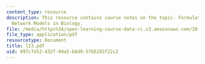 ```yaml
---
content_type: resource
description: This resource contains course notes on the topic- Formulating and Simulating
  Network Models in Biology.
file: /media/https%3A/open-learning-course-data-rc.s3.amazonaws.com/20-482j-foundations-of-algorithms-and-computational-techniques-in-systems-biology-spring-2006/897c7e52432f94a5b6d957b5283f22c2_l13.pdf
file_type: application/pdf
resourcetype: Document
title: l13.pdf
uid: 897c7e52-432f-94a5-b6d9-57b5283f22c2
---
```


